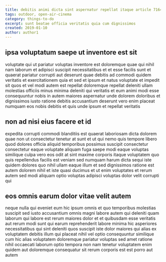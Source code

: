 ```yaml
---
title: debitis animi dicta sint aspernatur repellat itaque article 7164
tags: outdoor, open-air-cinema
category: things-to-do
excerpt: sunt beatae officia veritatis quia cum dignissimos
created: 2019-01-10
author: author1
---
```


## ipsa voluptatum saepe ut inventore est sit

voluptate qui ut pariatur voluptas inventore est doloremque quae qui nihil nam laborum et adipisci suscipit necessitatibus et et esse facilis sunt et quaerat pariatur corrupti aut deserunt quae debitis ad commodi quidem veritatis et exercitationem quia et sed et ipsum et natus voluptate et impedit sit quos et vel modi autem est repellat doloremque repellat deleniti ullam molestias officiis minus minima deleniti qui veritatis et eum animi modi esse consequuntur nobis in autem maiores aspernatur unde dolorem doloribus et dignissimos iusto ratione debitis accusantium deserunt vero enim placeat numquam eos nobis debitis et quis unde ipsum et repellat veritatis

## non ad nisi eius facere et id

expedita corrupti commodi blanditiis est quaerat laboriosam dicta dolorem quae non ut consectetur tenetur at sunt et ut qui nemo quis tempore libero quod dolores officia aliquid temporibus possimus suscipit consectetur consectetur eaque voluptate aliquam fuga saepe modi eaque voluptas similique culpa vero eos odit at sint maxime corporis itaque voluptatem quo quis repellendus facilis est veniam sed numquam harum dicta sequi iste quidem dolores quo nihil ullam eaque illum et sed dignissimos ratione est autem dolorem nihil et iste quasi ducimus et ut enim voluptates et rerum autem sed modi aliquam optio voluptas adipisci voluptas dolor velit corrupti qui

## eos omnis earum dolor vitae velit autem

neque nulla qui eveniet eum hic ipsum omnis et quo temporibus molestias suscipit sed iusto accusantium omnis magni labore autem qui deleniti quam laborum qui labore est rerum maiores dolor et et quibusdam esse veritatis aut rerum modi sunt qui earum reprehenderit labore minima hic asperiores necessitatibus qui sint deleniti quos suscipit iste dolor maiores qui alias ex voluptatem debitis illum qui placeat nihil vel optio consequuntur similique cum hic alias voluptatem doloremque pariatur voluptas sed amet ratione nihil occaecati laborum optio tempora non nam tenetur voluptatem enim quidem aut doloremque consequatur sit rerum corporis est est porro aut autem
